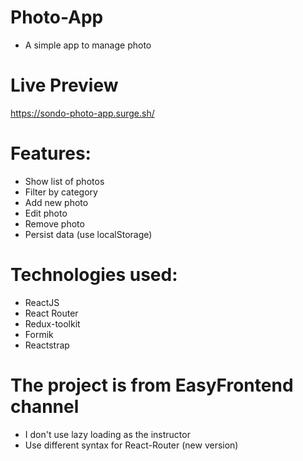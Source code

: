 # Photo-App

- A simple app to manage photo

# Live Preview

https://sondo-photo-app.surge.sh/

# Features:

- Show list of photos
- Filter by category
- Add new photo
- Edit photo
- Remove photo
- Persist data (use localStorage)

# Technologies used:

- ReactJS
- React Router
- Redux-toolkit
- Formik
- Reactstrap

# The project is from EasyFrontend channel

- I don't use lazy loading as the instructor
- Use different syntax for React-Router (new version)
